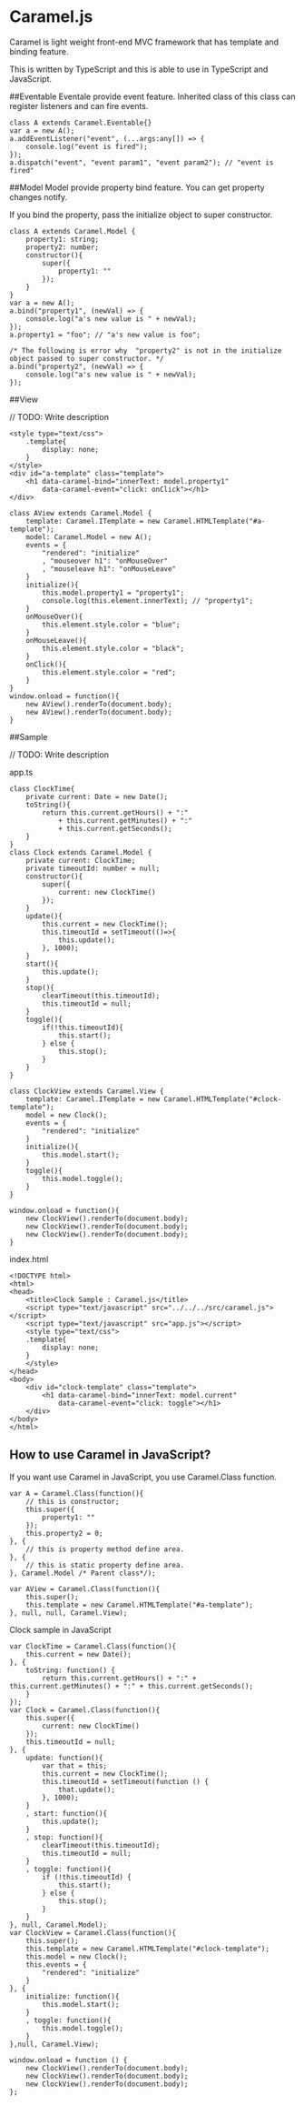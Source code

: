 Caramel.js
==========================================================================================================
Caramel is light weight front-end MVC framework that has template and binding feature.

This is written by TypeScript and this is able to use in TypeScript and JavaScript.

##Eventable
Eventale provide event feature. Inherited class of this class can register listeners and can fire events.

```
class A extends Caramel.Eventable{}
var a = new A();
a.addEventListener("event", (...args:any[]) => {
	console.log("event is fired");
});
a.dispatch("event", "event param1", "event param2"); // "event is fired"
``` 

##Model
Model provide property bind feature. You can get property changes notify.

If you bind the property, pass the initialize object to super constructor.

```
class A extends Caramel.Model {
	property1: string;
	property2: number;
	constructor(){
		super({
			property1: ""
		});
	}
}
var a = new A();
a.bind("property1", (newVal) => {
	console.log("a's new value is " + newVal);
});
a.property1 = "foo"; // "a's new value is foo";

/* The following is error why  "property2" is not in the initialize object passed to super constructor. */
a.bind("property2", (newVal) => {
	console.log("a's new value is " + newVal);
});
```

##View

// TODO: Write description

```
<style type="text/css">
	.template{
		display: none;
	}
</style>
<div id="a-template" class="template">
	<h1 data-caramel-bind="innerText: model.property1"
		data-caramel-event="click: onClick"></h1>
</div>
```

```
class AView extends Caramel.Model {
	template: Caramel.ITemplate = new Caramel.HTMLTemplate("#a-template");
	model: Caramel.Model = new A();
	events = {
		"rendered": "initialize"
		, "mouseover h1": "onMouseOver"
		, "mouseleave h1": "onMouseLeave"
	}
	initialize(){
		this.model.property1 = "property1";
		console.log(this.element.innerText); // "property1";
	}
	onMouseOver(){
		this.element.style.color = "blue";
	}
	onMouseLeave(){
		this.element.style.color = "black";
	}
	onClick(){
		this.element.style.color = "red";
	}
}
window.onload = function(){
	new AView().renderTo(document.body);
	new AView().renderTo(document.body);
}
```

##Sample

// TODO: Write description

app.ts

```
class ClockTime{
	private current: Date = new Date();
	toString(){
		return this.current.getHours() + ":"
			+ this.current.getMinutes() + ":"
			+ this.current.getSeconds();
	}
}
class Clock extends Caramel.Model {
	private current: ClockTime; 
	private timeoutId: number = null;
	constructor(){
		super({
			current: new ClockTime()
		});
	}
	update(){
		this.current = new ClockTime();
		this.timeoutId = setTimeout(()=>{
			this.update();
		}, 1000);
	}
	start(){
		this.update();
	}
	stop(){
		clearTimeout(this.timeoutId);
		this.timeoutId = null;
	}
	toggle(){
		if(!this.timeoutId){
			this.start();
		} else {
			this.stop();
		}
	}
}

class ClockView extends Caramel.View {
	template: Caramel.ITemplate = new Caramel.HTMLTemplate("#clock-template");
	model = new Clock();
	events = {
		"rendered": "initialize"
	}
	initialize(){
		this.model.start();
	}
	toggle(){
		this.model.toggle();
	}
}

window.onload = function(){
	new ClockView().renderTo(document.body);
	new ClockView().renderTo(document.body);
	new ClockView().renderTo(document.body);
}
```

index.html

```
<!DOCTYPE html>
<html>
<head>
	<title>Clock Sample : Caramel.js</title>
	<script type="text/javascript" src="../../../src/caramel.js"></script>
	<script type="text/javascript" src="app.js"></script>
	<style type="text/css">
	.template{
		display: none;
	}
	</style>
</head>
<body>
	<div id="clock-template" class="template">
		<h1 data-caramel-bind="innerText: model.current"
			data-caramel-event="click: toggle"></h1>
	</div>
</body>
</html>
```

## How to use Caramel in JavaScript?

If you want use Caramel in JavaScript, you use Caramel.Class function.

```
var A = Caramel.Class(function(){
	// this is constructor;
	this.super({
		property1: ""
	});
	this.property2 = 0;
}, {
	// this is property method define area.
}, {
	// this is static property define area.
}, Caramel.Model /* Parent class*/);

var AView = Caramel.Class(function(){
	this.super();
	this.template = new Caramel.HTMLTemplate("#a-template");
}, null, null, Caramel.View);
```

Clock sample in JavaScript

```
var ClockTime = Caramel.Class(function(){
    this.current = new Date();
}, {
    toString: function() {
        return this.current.getHours() + ":" + this.current.getMinutes() + ":" + this.current.getSeconds();
    }
});
var Clock = Caramel.Class(function(){
    this.super({
        current: new ClockTime()
    });
    this.timeoutId = null;
}, {
    update: function(){
        var that = this;
        this.current = new ClockTime();
        this.timeoutId = setTimeout(function () {
            that.update();
        }, 1000);
    }
    , start: function(){
        this.update();
    }
    , stop: function(){
        clearTimeout(this.timeoutId);
        this.timeoutId = null;
    }
    , toggle: function(){
        if (!this.timeoutId) {
            this.start();
        } else {
            this.stop();
        }
    }
}, null, Caramel.Model);
var ClockView = Caramel.Class(function(){
    this.super();
    this.template = new Caramel.HTMLTemplate("#clock-template");
    this.model = new Clock();
    this.events = {
        "rendered": "initialize"
    }
}, {
    initialize: function(){
        this.model.start();
    }
    , toggle: function(){
        this.model.toggle();
    }
},null, Caramel.View);

window.onload = function () {
    new ClockView().renderTo(document.body);
    new ClockView().renderTo(document.body);
    new ClockView().renderTo(document.body);
};
```
